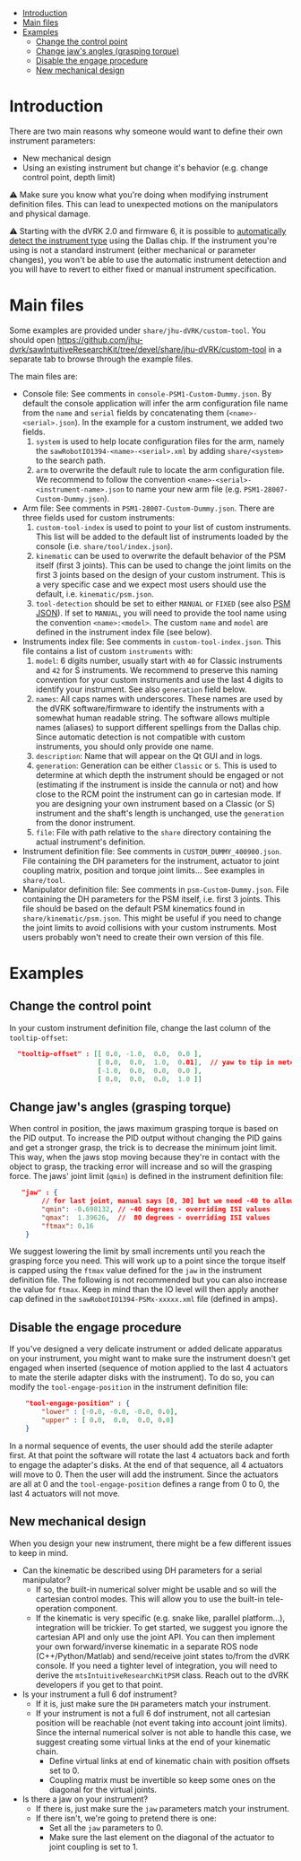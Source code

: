 <!--ts-->
   * [Introduction](#introduction)
   * [Main files](#main-files)
   * [Examples](#examples)
      * [Change the control point](#change-the-control-point)
      * [Change jaw's angles (grasping torque)](#change-jaws-angles-grasping-torque)
      * [Disable the engage procedure](#disable-the-engage-procedure)
      * [New mechanical design](#new-mechanical-design)

<!-- Added by: anton, at: 2021-07-26T12:59-04:00 -->

<!--te-->

# Introduction

There are two main reasons why someone would want to define their own instrument parameters:
* New mechanical design
* Using an existing instrument but change it's behavior (e.g. change control point, depth limit)

:warning: Make sure you know what you're doing when modifying instrument definition files.  This can lead to unexpected motions on the manipulators and physical damage.

:warning: Starting with the dVRK 2.0 and firmware 6, it is possible to [automatically detect the instrument type](/jhu-dvrk/sawIntuitiveResearchKit/wiki/Tool-Detection) using the Dallas chip.  If the instrument you're using is not a standard instrument (either mechanical or parameter changes), you won't be able to use the automatic instrument detection and you will have to revert to either fixed or manual instrument specification.
 
# Main files

Some examples are provided under `share/jhu-dVRK/custom-tool`.  You should open https://github.com/jhu-dvrk/sawIntuitiveResearchKit/tree/devel/share/jhu-dVRK/custom-tool in a separate tab to browse through the example files.

The main files are:
* Console file: See comments in `console-PSM1-Custom-Dummy.json`.  By default the console application will infer the arm configuration file name from the `name` and `serial` fields by concatenating them (`<name>-<serial>.json`).  In the example for a custom instrument, we added two fields.
  1. `system` is used to help locate configuration files for the arm, namely the `sawRobotIO1394-<name>-<serial>.xml` by adding `share/<system>` to the search path.
  1. `arm` to overwrite the default rule to locate the arm configuration file.  We recommend to follow the convention `<name>-<serial>-<instrument-name>.json` to name your new arm file (e.g. `PSM1-28007-Custom-Dummy.json`).
* Arm file: See comments in `PSM1-28007-Custom-Dummy.json`.  There are three fields used for custom instruments:
  1. `custom-tool-index` is used to point to your list of custom instruments.  This list will be added to the default list of instruments loaded by the console (i.e. `share/tool/index.json`).
  1. `kinematic` can be used to overwrite the default behavior of the PSM itself (first 3 joints).  This can be used to change the joint limits on the first 3 joints based on the design of your custom instrument.  This is a very specific case and we expect most users should use the default, i.e. `kinematic/psm.json`.
  1. `tool-detection` should be set to either `MANUAL` or `FIXED` (see also [PSM JSON](https://dvrk.lcsr.jhu.edu/documentation/schemas/v2.0/dvrk-psm.html)).  If set to `MANUAL`, you will need to provide the tool name using the convention `<name>:<model>`.  The custom `name` and `model` are defined in the instrument index file (see below).
* Instruments index file: See comments in `custom-tool-index.json`.  This file contains a list of custom `instruments` with:
  1. `model`: 6 digits number, usually start with `40` for Classic instruments and `42` for S instruments.  We recommend to preserve this naming convention for your custom instruments and use the last 4 digits to identify your instrument.  See also `generation` field below. 
  1. `names`: All caps names with underscores.  These names are used by the dVRK software/firmware to identify the instruments with a somewhat human readable string.  The software allows multiple names (aliases) to support different spellings from the Dallas chip.  Since automatic detection is not compatible with custom instruments, you should only provide one name.
  1. `description`: Name that will appear on the Qt GUI and in logs.
  1. `generation`: Generation can be either `Classic` or `S`.  This is used to determine at which depth the instrument should be engaged or not (estimating if the instrument is inside the cannula or not) and how close to the RCM point the instrument can go in cartesian mode.  If you are designing your own instrument based on a Classic (or S) instrument and the shaft's length is unchanged, use the `generation` from the donor instrument.
  1. `file`: File with path relative to the `share` directory containing the actual instrument's definition.  
* Instrument definition file: See comments in `CUSTOM_DUMMY_400900.json`.  File containing the DH parameters for the instrument, actuator to joint coupling matrix, position and torque joint limits...   See examples in `share/tool`.
* Manipulator definition file: See comments in `psm-Custom-Dummy.json`.  File containing the DH parameters for the PSM itself, i.e. first 3 joints.  This file should be based on the default PSM kinematics found in `share/kinematic/psm.json`.  This might be useful if you need to change the joint limits to avoid collisions with your custom instruments.  Most users probably won't need to create their own version of this file.

# Examples

## Change the control point

In your custom instrument definition file, change the last column of the `tooltip-offset`:
```json
  "tooltip-offset" : [[ 0.0, -1.0,  0.0,  0.0 ],
                      [ 0.0,  0.0,  1.0,  0.01],  // yaw to tip in meters, about 10 mm
                      [-1.0,  0.0,  0.0,  0.0 ],
                      [ 0.0,  0.0,  0.0,  1.0 ]]
```

## Change jaw's angles (grasping torque)

When control in position, the jaws maximum grasping torque is based on the PID output.  To increase the PID output without changing the PID gains and get a stronger grasp, the trick is to decrease the minimum joint limit.  This way, when the jaws stop moving because they're in contact with the object to grasp, the tracking error will increase and so will the grasping force.  The jaws' joint limit (`qmin`) is defined in the instrument definition file:
```json
   "jaw" : {
        // for last joint, manual says [0, 30] but we need -40 to allow stronger torque, 80 to open wide
        "qmin": -0.698132, // -40 degrees - overriding ISI values
        "qmax":  1.39626,  //  80 degrees - overriding ISI values
        "ftmax": 0.16
    }
```

We suggest lowering the limit by small increments until you reach the grasping force you need.  This will work up to a point since the torque itself is capped using the `ftmax` value defined for the `jaw` in the instrument definition file.  The following is not recommended but you can also increase the value for `ftmax`.  Keep in mind than the IO level will then apply another cap defined in the `sawRobotIO1394-PSMx-xxxxx.xml` file (defined in amps).
  
## Disable the engage procedure

If you've designed a very delicate instrument or added delicate apparatus on your instrument, you might want to make sure the instrument doesn't get engaged when inserted (sequence of motion applied to the last 4 actuators to mate the sterile adapter disks with the instrument).  To do so, you can modify the `tool-engage-position` in the instrument definition file:
```json
    "tool-engage-position" : {
        "lower" : [-0.0, -0.0, -0.0, 0.0],
        "upper" : [ 0.0,  0.0,  0.0, 0.0]
    }
```
In a normal sequence of events, the user should add the sterile adapter first.  At that point the software will rotate the last 4 actuators back and forth to engage the adapter's disks.  At the end of that sequence, all 4 actuators will move to 0.  Then the user will add the instrument.  Since the actuators are all at 0 and the `tool-engage-position` defines a range from 0 to 0, the last 4 actuators will not move.

## New mechanical design

When you design your new instrument, there might be a few different issues to keep in mind.
* Can the kinematic be described using DH parameters for a serial manipulator?
  * If so, the built-in numerical solver might be usable and so will the cartesian control modes.  This will allow you to use the built-in tele-operation component.
  * If the kinematic is very specific (e.g. snake like, parallel platform...), integration will be trickier.  To get started, we suggest you ignore the cartesian API and only use the joint API.  You can then implement your own forward/inverse kinematic in a separate ROS node (C++/Python/Matlab) and send/receive joint states to/from the dVRK console.  If you need a tighter level of integration, you will need to derive the `mtsIntuitiveResearchKitPSM` class.  Reach out to the dVRK developers if you get to that point.
* Is your instrument a full 6 dof instrument?
  * If it is, just make sure the `DH` parameters match your instrument.
  * If your instrument is not a full 6 dof instrument, not all cartesian position will be reachable (not event taking into account joint limits).  Since the internal numerical solver is not able to handle this case, we suggest creating some virtual links at the end of your kinematic chain.
    * Define virtual links at end of kinematic chain with position offsets set to 0.
    * Coupling matrix must be invertible so keep some ones on the diagonal for the virtual joints.
* Is there a jaw on your instrument?
  * If there is, just make sure the `jaw` parameters match your instrument.
  * If there isn't, we're going to pretend there is one:
    * Set all the `jaw` parameters to 0.
    * Make sure the last element on the diagonal of the actuator to joint coupling is set to 1.
